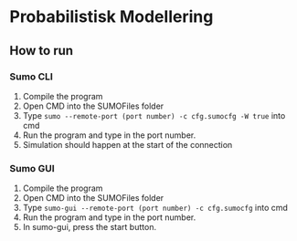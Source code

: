 # Probabilistisk Modellering

## How to run

### Sumo CLI
1. Compile the program
2. Open CMD into the SUMOFiles folder
3. Type `sumo --remote-port (port number) -c cfg.sumocfg -W true` into cmd
4. Run the program and type in the port number.
5. Simulation should happen at the start of the connection

### Sumo GUI
1. Compile the program
2. Open CMD into the SUMOFiles folder
3. Type `sumo-gui --remote-port (port number) -c cfg.sumocfg` into cmd
4. Run the program and type in the port number.
5. In sumo-gui, press the start button.
